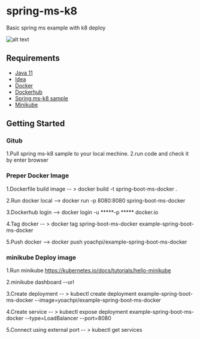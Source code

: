 # spring-ms-k8
Basic spring ms example  with k8 deploy

![alt text](https://kubernetes.io/images/favicon.png)

## Requirements

* [Java 11](https://www.oracle.com/java/technologies/javase/jdk11-archive-downloads.html)
* [Idea](https://www.jetbrains.com/idea/)
* [Docker ](https://docs.docker.com/engine/install/)
* [Dockerhub](https://hub.docker.com/)
* [Spring ms-k8 sample](https://github.com/yoach/spring-ms-k8)
* [Minikube](https://kubernetes.io/docs/tutorials/hello-minikube/)

 
## Getting Started

### Gitub
1.Pull spring ms-k8 sample to your local mechine.
2.run code and check it by enter browser

### Preper Docker Image

1.Dockerfile build image -- > docker build -t spring-boot-ms-docker .

2.Run docker local --> docker run -p 8080:8080 spring-boot-ms-docker

3.Dockerhub login -->  docker login -u *****-p ***** docker.io

4.Tag docker -- > docker tag spring-boot-ms-docker example-spring-boot-ms-docker

5.Push docker --> docker push yoachpi/example-spring-boot-ms-docker

### minikube Deploy image 
1.Run minikube https://kubernetes.io/docs/tutorials/hello-minikube

2.minikube dashboard --url

3.Create deployment  -- > kubectl create deployment example-spring-boot-ms-docker  --image=yoachpi/example-spring-boot-ms-docker

4.Create service -- > kubectl expose deployment example-spring-boot-ms-docker --type=LoadBalancer --port=8080

5.Connect using external port  -- >  kubectl get services 


